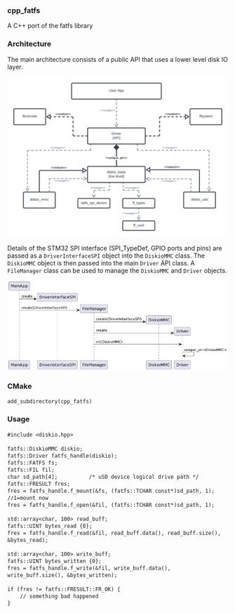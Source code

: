 ### cpp_fatfs
A C++ port of the fatfs library

### Architecture

The main architecture consists of a public API that uses a lower level disk IO layer. 

![](doc/cpp_fatfs-BlockDiagram.png)

Details of the STM32 SPI interface (SPI_TypeDef, GPIO ports and pins) are passed as a `DriverInterfaceSPI` object into the `DiskioMMC` class.  The `DiskioMMC` object is then passed into the main `Driver` API class. A `FileManager` class can be used to manage the `DiskioMMC` and `Driver` objects.

![](doc/cpp_fatfs-InnitSequence.png)

<!-- @startuml
MainApp -> DriverInterfaceSPI ** : create
MainApp -> FileManager ** : create(DriverInterfaceSPI)
FileManager -> DiskioMMC ** : create(DriverInterfaceSPI)
FileManager -> Driver ** : create
FileManager-> Driver : init(DiskioMMC)
Driver -> Driver : unique_ptr<DiskioMMC>
@enduml -->

### CMake

```
add_subdirectory(cpp_fatfs)

```

### Usage

```
#include <diskio.hpp>

fatfs::DiskioMMC diskio;
fatfs::Driver fatfs_handle(diskio);
fatfs::FATFS fs;
fatfs::FIL fil;
char sd_path[4];          /* uSD device logical drive path */
fatfs::FRESULT fres;
fres = fatfs_handle.f_mount(&fs, (fatfs::TCHAR const*)sd_path, 1); //1=mount now
fres = fatfs_handle.f_open(&fil, (fatfs::TCHAR const*)sd_path, 1);

std::array<char, 100> read_buff;
fatfs::UINT bytes_read {0};
fres = fatfs_handle.f_read(&fil, read_buff.data(), read_buff.size(), &bytes_read);

std::array<char, 100> write_buff;
fatfs::UINT bytes_written {0};
fres = fatfs_handle.f_write(&fil, write_buff.data(), write_buff.size(), &bytes_written);

if (fres != fatfs::FRESULT::FR_OK) {
    // something bad happened
}	
```

